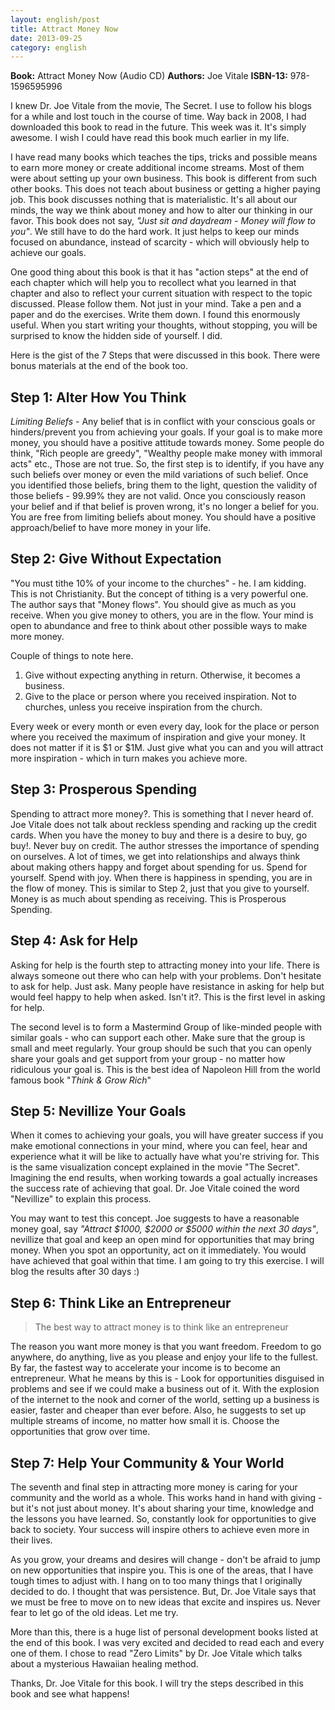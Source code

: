 ```yaml
---
layout: english/post
title: Attract Money Now
date: 2013-09-25
category: english
---
```


**Book:** Attract Money Now (Audio CD)
**Authors:** Joe Vitale
**ISBN-13:** 978-1596595996

I knew Dr. Joe Vitale from the movie, The Secret. I use to follow his blogs for a while and lost touch in the course of time. Way back in 2008, I had downloaded this book to read in the future. This week was it. It's simply awesome. I wish I could have read this book much earlier in my life.

I have read many books which teaches the tips, tricks and possible means to earn more money or create additional income streams. Most of them were about setting up your own business. This book is different from such other books. This does not teach about business or getting a higher paying job. This book discusses nothing that is materialistic. It's all about our minds, the way we think about money and how to alter our thinking in our favor. This book does not say, *"Just sit and daydream - Money will flow to you"*. We still have to do the hard work. It just helps to keep our minds focused on abundance, instead of scarcity - which will obviously help to achieve our goals.

One good thing about this book is that it has "action steps" at the end of each chapter which will help you to recollect what you learned in that chapter and also to reflect your current situation with respect to the topic discussed. Please follow them. Not just in your mind. Take a pen and a paper and do the exercises. Write them down. I found this enormously useful. When you start writing your thoughts, without stopping, you will be surprised to know the hidden side of yourself. I did.

Here is the gist of the 7 Steps that were discussed in this book. There were bonus materials at the end of the book too.

## Step 1: Alter How You Think

*Limiting Beliefs* - Any belief that is in conflict with your conscious goals or hinders/prevent you from achieving your goals. If your goal is to make more money, you should have a positive attitude towards money. Some people do think, "Rich people are greedy", "Wealthy people make money with immoral acts" etc., Those are not true. So, the first step is to identify, if you have any such beliefs over money or even the mild variations of such belief. Once you identified those beliefs, bring them to the light, question the validity of those beliefs - 99.99% they are not valid. Once you consciously reason your belief and if that belief is proven wrong, it's no longer a belief for you. You are free from limiting beliefs about money. You should have a positive approach/belief to have more money in your life.

## Step 2: Give Without Expectation

"You must tithe 10% of your income to the churches" - he. I am kidding. This is not Christianity. But the concept of tithing is a very powerful one. The author says that "Money flows". You should give as much as you receive. When you give money to others, you are in the flow. Your mind is open to abundance and free to think about other possible ways to make more money.

Couple of things to note here.

1. Give without expecting anything in return. Otherwise, it becomes a business.
2. Give to the place or person where you received inspiration. Not to churches, unless you receive inspiration from the church.

Every week or every month or even every day, look for the place or person where you received the maximum of inspiration and give your money. It does not matter if it is $1 or $1M. Just give what you can and you will attract more inspiration - which in turn makes you achieve more.

## Step 3: Prosperous Spending

Spending to attract more money?. This is something that I never heard of. Joe Vitale does not talk about reckless spending and racking up the credit cards. When you have the money to buy and there is a desire to buy, go buy!. Never buy on credit. The author stresses the importance of spending on ourselves. A lot of times, we get into relationships and always think about making others happy and forget about spending for us. Spend for yourself. Spend with joy. When there is happiness in spending, you are in the flow of money. This is similar to Step 2, just that you give to yourself. Money is as much about spending as receiving. This is Prosperous Spending.

## Step 4: Ask for Help

Asking for help is the fourth step to attracting money into your life. There is always someone out there who can help with your problems. Don't hesitate to ask for help. Just ask. Many people have resistance in asking for help but would feel happy to help when asked. Isn't it?. This is the first level in asking for help.

The second level is to form a Mastermind Group of like-minded people with similar goals - who can support each other. Make sure that the group is small and meet regularly. Your group should be such that you can openly share your goals and get support from your group - no matter how ridiculous your goal is. This is the best idea of Napoleon Hill from the world famous book "*Think & Grow Rich*"

## Step 5: Nevillize Your Goals

When it comes to achieving your goals, you will have greater success if you make emotional connections in your mind, where you can feel, hear and experience what it will be like to actually have what you're striving for. This is the same visualization concept explained in the movie "The Secret". Imagining the end results, when working towards a goal actually increases the success rate of achieving that goal. Dr. Joe Vitale coined the word "Nevillize" to explain this process.

You may want to test this concept. Joe suggests to have a reasonable money goal, say *"Attract $1000, $2000 or $5000 within the next 30 days"*, nevillize that goal and keep an open mind for opportunities that may bring money. When you spot an opportunity, act on it immediately. You would have achieved that goal within that time. I am going to try this exercise. I will blog the results after 30 days :)

## Step 6: Think Like an Entrepreneur

> The best way to attract money is to think like an entrepreneur

The reason you want more money is that you want freedom. Freedom to go anywhere, do anything, live as you please and enjoy your life to the fullest. By far, the fastest way to accelerate your income is to become an entrepreneur. What he means by this is - Look for opportunities disguised in problems and see if we could make a business out of it. With the explosion of the internet to the nook and corner of the world, setting up a business is easier, faster and cheaper than ever before. Also, he suggests to set up multiple streams of income, no matter how small it is. Choose the opportunities that grow over time.

## Step 7: Help Your Community & Your World

The seventh and final step in attracting more money is caring for your community and the world as a whole. This works hand in hand with giving - but it's not just about money. It's about sharing your time, knowledge and the lessons you have learned. So, constantly look for opportunities to give back to society. Your success will inspire others to achieve even more in their lives.

As you grow, your dreams and desires will change - don't be afraid to jump on new opportunities that inspire you. This is one of the areas, that I have tough times to adjust with. I hang on to too many things that I originally decided to do. I thought that was persistence. But, Dr. Joe Vitale says that we must be free to move on to new ideas that excite and inspires us. Never fear to let go of the old ideas. Let me try.

More than this, there is a huge list of personal development books listed at the end of this book. I was very excited and decided to read each and every one of them. I chose to read "Zero Limits" by Dr. Joe Vitale which talks about a mysterious Hawaiian healing method.

Thanks, Dr. Joe Vitale for this book. I will try the steps described in this book and see what happens!
